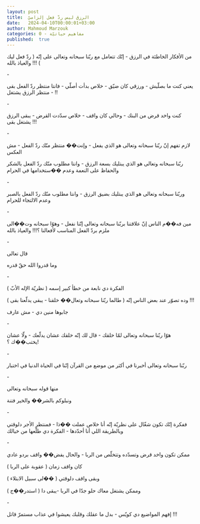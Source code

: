 ```yaml
---
layout: post
title:  الرزق ليس ردّ فعل إلزاميّ
date:   2024-04-10T00:00:01+03:00
author: Mahmoud Marzouk
categories: 0 - مفاهيم حياتيّة
published:  true
---
```

من الأفكار الخاطئة في الرزق - إنّك تتعامل مع ربّنا سبحانه وتعالى على إنّه
( ردّ فعل ليك ) !!! والعياذ بالله

\-

يعني كنت ما بصلّيش - ورزقي كان ضيّق - خلاص بدأت أصلّي - فانتا منتظر ردّ
الفعل بقى - منتظر الرزق يشتغل !!

\-

كنت واخد قرض من البنك - وحالي كان واقف - خلاص سدّدت القرض - يبقى الرزق
يشتغل بقى !!!

\-

لازم تفهم إنّ ربّنا سبحانه وتعالى هو الذي يفعل - وإنت�� منتظر منّك ردّ
الفعل - مش العكس

ربّنا سبحانه وتعالى هو الذي يبتليك بسعة الرزق - وانتا مطلوب منّك ردّ الفعل
بالشكر والحفاظ على النعمة وعدم ��ستخدامها في الحرام

\-

وربّنا سبحانه وتعالى هو الذي يبتليك بضيق الرزق - وانتا مطلوب منّك ردّ
الفعل بالصبر وعدم الالتجاء للحرام

\-

مين فه��م الناس إنّ علاقتنا بربّنا سبحانه وتعالى إنّنا نفعل - وهوّا سبحانه
وت��الى ملزم بردّ الفعل المناسب لأفعالنا ؟!!! والعياذ بالله

\-

قال تعالى

وما قدروا الله حقّ قدره

\-

الفكرة دي نابعة من خطأ كبير إسمه ( نظريّة الإله الأبّ )

وده تصوّر عند بعض الناس إنّه ( طالما ربّنا سبحانه وتعال�� خلقنا - يبقى
يدلّعنا بقى ) !!!

جابوها منين دي - مش عارف

\-

هوّا ربّنا سبحانه وتعالى لمّا خلقك - قال لك إنّه خلقك عشان يدلّعك - ولّا عشان
يختب��ك ؟!

\-

ربّنا سبحانه وتعالى أخبرنا في أكثر من موضع من القرآن إنّنا في الحياة
الدنيا في اختبار

\-

منها قوله سبحانه وتعالى

ونبلوكم بالشر�� والخير فتنة

\-

ففكرة إنّك تكون شغّال على نظريّة إنّه أنا خلاص عملت ��ذا - فمنتظر الأجر
دلوقتي وبالطريقة اللي أنا أحدّدها - الفكرة دي طلّعها من خيالك

\-

ممكن تكون واخد قرض وتسدّده وتتخلّص من الربا - والحال يفض�� واقف بردو
عادي

كان واقف زمان ( عقوبة على الربا )

وبقى واقف دلوقتي ( ��لى سبيل الابتلاء )

وممكن يشتغل معاك حلو جدّا في الربا -يبقى دا ( استدر��ج )

\-

إفهم المواضيع دي كويّس - بدل ما عقلك وقلبك يعيشوا في عذاب مستمرّ
قاتل !!!
